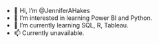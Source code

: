 - 👋 Hi, I’m @JenniferAHakes
- 👀 I’m interested in learning Power BI and Python.
- 🌱 I’m currently learning SQL, R, Tableau.
- 📫 Currently unavailable. 

<!---
JenniferAHakes/JenniferAHakes is a ✨ special ✨ repository because its `README.md` (this file) appears on your GitHub profile.
You can click the Preview link to take a look at your changes.
--->
